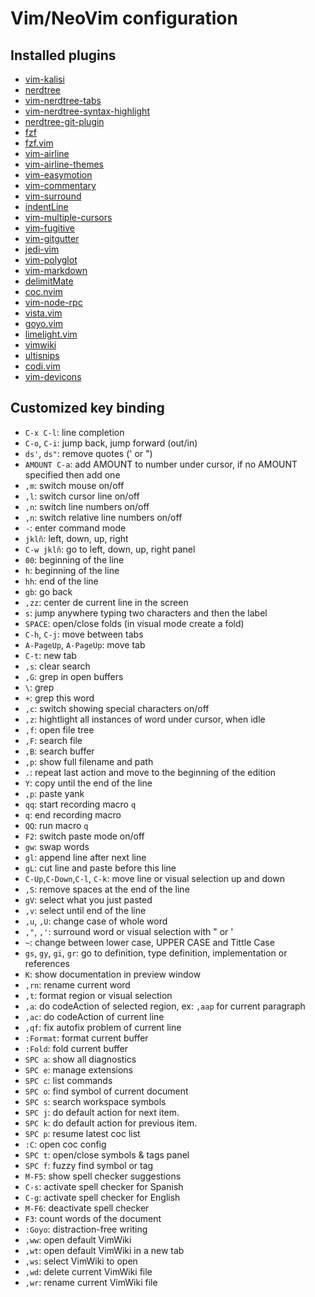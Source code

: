 Vim/NeoVim configuration
========================

Installed plugins
-----------------
* [vim-kalisi](https://github.com/freeo/vim-kalisi)
* [nerdtree](https://github.com/scrooloose/nerdtree)
* [vim-nerdtree-tabs](https://github.com/jistr/vim-nerdtree-tabs)
* [vim-nerdtree-syntax-highlight](https://github.com/tiagofumo/vim-nerdtree-syntax-highlight)
* [nerdtree-git-plugin](https://github.com/Xuyuanp/nerdtree-git-plugin)
* [fzf](https://github.com/junegunn/fzf)
* [fzf.vim](https://github.com/junegunn/fzf.vim)
* [vim-airline](https://github.com/vim-airline/vim-airline)
* [vim-airline-themes](https://github.com/vim-airline/vim-airline-themes)
* [vim-easymotion](https://github.com/easymotion/vim-easymotion)
* [vim-commentary](https://github.com/tpope/vim-commentary)
* [vim-surround](https://github.com/tpope/vim-surround)
* [indentLine](https://github.com/Yggdroot/indentLine)
* [vim-multiple-cursors](https://github.com/terryma/vim-multiple-cursors)
* [vim-fugitive](https://github.com/tpope/vim-fugitive)
* [vim-gitgutter](https://github.com/airblade/vim-gitgutter)
* [jedi-vim](https://github.com/davidhalter/jedi-vim)
* [vim-polyglot](https://github.com/sheerun/vim-polyglot)
* [vim-markdown](https://github.com/gabrielelana/vim-markdown)
* [delimitMate](https://github.com/Raimondi/delimitMate)
* [coc.nvim](https://github.com/neoclide/coc.nvim)
* [vim-node-rpc](https://github.com/neoclide/vim-node-rpc)
* [vista.vim](https://github.com/liuchengxu/vista.vim)
* [goyo.vim](https://github.com/junegunn/goyo.vim)
* [limelight.vim](https://github.com/junegunn/limelight.vim)
* [vimwiki](https://github.com/vimwiki/vimwiki)
* [ultisnips](https://github.com/SirVer/ultisnips)
* [codi.vim](https://github.com/metakirby5/codi.vim)
* [vim-devicons](https://github.com/ryanoasis/vim-devicons)

Customized key binding
----------------------
* `C-x C-l`: line completion
* `C-o`, `C-i`: jump back, jump forward (out/in)
* `ds'`, `ds"`: remove quotes (' or ")
* `AMOUNT C-a`: add AMOUNT to number under cursor, if no AMOUNT specified then add one
* `,m`: switch mouse on/off
* `,l`: switch cursor line on/off
* `,n`: switch line numbers on/off
* `,n`: switch relative line numbers on/off
* `-`: enter command mode
* `jklñ`: left, down, up, right
* `C-w jklñ`: go to left, down, up, right panel
* `00`: beginning of the line
* `h`: beginning of the line
* `hh`: end of the line
* `gb`: go back
* `,zz`: center de current line in the screen
* `s`: jump anywhere typing two characters and then the label
* `SPACE`: open/close folds (in visual mode create a fold)
* `C-h`, `C-j`: move between tabs
* `A-PageUp`, `A-PageUp`: move tab
* `C-t`: new tab
* `,s`: clear search
* `,G`: grep in open buffers
* `\`: grep
* `+`: grep this word
* `,c`: switch showing special characters on/off
* `,z`: hightlight all instances of word under cursor, when idle
* `,f`: open file tree
* `,F`: search file
* `,B`: search buffer
* `,p`: show full filename and path
* `.`: repeat last action and move to the beginning of the edition
* `Y`: copy until the end of the line
* `,p`: paste yank
* `qq`: start recording macro `q`
* `q`: end recording macro
* `QQ`: run macro `q`
* `F2`: switch paste mode on/off
* `gw`: swap words
* `gl`: append line after next line
* `gL`: cut line and paste before this line
* `C-Up`,`C-Down`,`C-l`, `C-k`: move line or visual selection up and down
* `,S`: remove spaces at the end of the line
* `gV`: select what you just pasted
* `,v`: select until end of the line
* `,u`, `,U`: change case of whole word
* `,"`, `,'`: surround word or visual selection with " or '
* `~`: change between lower case, UPPER CASE and Tittle Case
* `gs`, `gy`, `gi`, `gr`: go to definition, type definition, implementation or references
* `K`: show documentation in preview window
* `,rn`: rename current word
* `,t`: format region or visual selection
* `,a`: do codeAction of selected region, ex: `,aap` for current paragraph
* `,ac`: do codeAction of current line
* `,qf`: fix autofix problem of current line
* `:Format`: format current buffer
* `:Fold`: fold current buffer
* `SPC a`: show all diagnostics
* `SPC e`: manage extensions
* `SPC c`: list commands
* `SPC o`: find symbol of current document
* `SPC s`: search workspace symbols
* `SPC j`: do default action for next item.
* `SPC k`: do default action for previous item.
* `SPC p`: resume latest coc list
* `:C`: open coc config
* `SPC t`: open/close symbols & tags panel
* `SPC f`: fuzzy find symbol or tag
* `M-F5`: show spell checker suggestions
* `C-s`: activate spell checker for Spanish
* `C-g`: activate spell checker for English
* `M-F6`: deactivate spell checker
* `F3`: count words of the document
* `:Goyo`: distraction-free writing
* `,ww`: open default VimWiki
* `,wt`: open default VimWiki in a new tab
* `,ws`: select VimWiki to open
* `,wd`: delete current VimWiki file
* `,wr`: rename current VimWiki file
